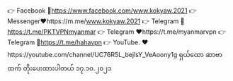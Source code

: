 👉 Facebook 💙https://www.facebook.com/www.kokyaw.2021
👉 Messenger♥️https://m.me/www.kokyaw.2021
👉 Telegram 💙https://t.me/PKTVPNmyanmar
👉 Telegram ♥️https://t.me/myanmarvpn
👉 Telegram 💙https://t.me/hahavpn
👉 YouTube. ❤️https://youtube.com/channel/UC76R5L_bejlsY_VeAoony1g
ရှယ်ထော ဆာဗာ ထက် တိုးပေးထားပါတယ် ၁၇.၁၀.၂၀၂၁
